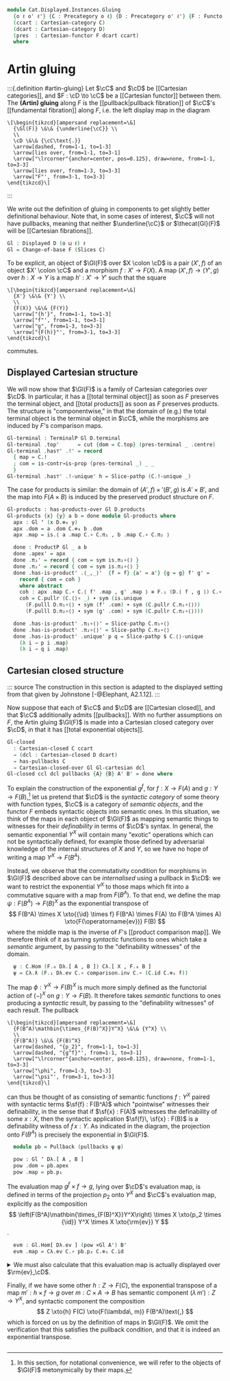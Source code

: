 <!--
```agda
open import Cat.Displayed.Diagram.Total.Exponential
open import Cat.Displayed.Diagram.Total.Terminal
open import Cat.Displayed.Diagram.Total.Product
open import Cat.Displayed.Instances.Pullback
open import Cat.Displayed.Instances.Slice
open import Cat.Diagram.Exponential
open import Cat.Instances.Product
open import Cat.Diagram.Pullback
open import Cat.Diagram.Terminal
open import Cat.Diagram.Product
open import Cat.Instances.Slice
open import Cat.Displayed.Base
open import Cat.Cartesian
open import Cat.Prelude

import Cat.Functor.Bifunctor as Bifunctor
import Cat.Functor.Reasoning as Fr
import Cat.Reasoning

open Cartesian-closed
open is-exponential
open Exponential
open is-product
open Terminal
open Product
```
-->

```agda
module Cat.Displayed.Instances.Gluing
  {o ℓ o' ℓ'} {C : Precategory o ℓ} {D : Precategory o' ℓ'} {F : Functor D C}
  (ccart : Cartesian-category C)
  (dcart : Cartesian-category D)
  (pres  : Cartesian-functor F dcart ccart)
  where
```

# Artin gluing

<!--
```agda
private
  module F  = Fr F
  module C  = Cartesian-category ccart
  module D  = Cartesian-category dcart

open Cartesian-functor pres renaming (module preserved to is)
open /-Obj public

open Displayed
```
-->

:::{.definition #artin-gluing}
Let $\cC$ and $\cD$ be [[Cartesian categories]], and $F : \cD \to \cC$
be a [[Cartesian functor]] between them. The **(Artin) gluing** along
$F$ is the [[pullback|pullback fibration]] of $\cC$'s [[fundamental
fibration]] along $F$, i.e. the left display map in the diagram

~~~{.quiver .attach-above}
\[\begin{tikzcd}[ampersand replacement=\&]
  {\Gl(F)} \&\& {\underline{\cC}} \\
  \\
  \cD \&\& {\cC\text{.}}
  \arrow[dashed, from=1-1, to=1-3]
  \arrow[lies over, from=1-1, to=3-1]
  \arrow["\lrcorner"{anchor=center, pos=0.125}, draw=none, from=1-1, to=3-3]
  \arrow[lies over, from=1-3, to=3-3]
  \arrow["F"', from=3-1, to=3-3]
\end{tikzcd}\]
~~~
:::

We write out the definition of gluing in components to get slightly
better definitional behaviour. Note that, in some cases of interest,
$\cC$ will not have pullbacks, meaning that neither $\underline{\cC}$ or
$\thecat{Gl}(F)$ will be [[Cartesian fibrations]].

```agda
Gl : Displayed D (o ⊔ ℓ) ℓ
Gl = Change-of-base F (Slices C)
```

<!--
```agda
module Gl = Displayed Gl

open is-terminal-over
open TerminalP
```
-->

To be explicit, an object of $\Gl(F)$ over $X \colon \cD$ is a pair
$(X', f)$ of an object $X' \colon \cC$ and a morphism $f : X' \to F(X)$.
A map $(X', f) \to (Y', g)$ over $h : X \to Y$ is a map $h' : X' \to Y'$
such that the square

~~~{.quiver .attach-around}
\[\begin{tikzcd}[ampersand replacement=\&]
  {X'} \&\& {Y'} \\
  \\
  {F(X)} \&\& {F(Y)}
  \arrow["{h'}", from=1-1, to=1-3]
  \arrow["f"', from=1-1, to=3-1]
  \arrow["g", from=1-3, to=3-3]
  \arrow["{F(h)}"', from=3-1, to=3-3]
\end{tikzcd}\]
~~~

commutes.

## Displayed Cartesian structure

We will now show that $\Gl(F)$ is a family of Cartesian categories
*over* $\cD$. In particular, it has a [[total terminal object]] as soon
as $F$ preserves the terminal object, and [[total products]] as soon as
$F$ preserves products. The structure is "componentwise," in that the
domain of (e.g.) the total terminal object is the terminal object in
$\cC$, while the morphisms are induced by $F$'s comparison maps.

```agda
Gl-terminal : TerminalP Gl D.terminal
Gl-terminal .top'      = cut {dom = C.top} (pres-terminal _ .centre)
Gl-terminal .has⊤' .!' = record
  { map = C.!
  ; com = is-contr→is-prop (pres-terminal _) _ _
  }
Gl-terminal .has⊤' .!-unique' h = Slice-pathp (C.!-unique _)
```

<!--
```agda
open is-product-over
open ProductP
```
-->

The case for products is similar: the domain of $(A', f) \times' (B',
g)$ is $A' \times B'$, and the map into $F(A \times B)$ is induced by
the preserved product structure on $F$.

```agda
Gl-products : has-products-over Gl D.products
Gl-products {x} {y} a b = done module Gl-products where
  apx : Gl ʻ (x D.⊗₀ y)
  apx .dom = a .dom C.⊗₀ b .dom
  apx .map = is.⟨ a .map C.∘ C.π₁ , b .map C.∘ C.π₂ ⟩

  done : ProductP Gl _ a b
  done .apex' = apx
  done .π₁' = record { com = sym is.π₁∘⟨⟩ }
  done .π₂' = record { com = sym is.π₂∘⟨⟩ }
  done .has-is-product' .⟨_,_⟩'  {f = f} {a' = a'} {g = g} f' g' =
    record { com = coh }
    where abstract
    coh : apx .map C.∘ C.⟨ f' .map , g' .map ⟩ ≡ F.₁ (D.⟨ f , g ⟩) C.∘ a' .map
    coh = C.pullr (C.⟨⟩∘ _) ∙ sym (is.unique
      (F.pulll D.π₁∘⟨⟩ ∙ sym (f' .com) ∙ sym (C.pullr C.π₁∘⟨⟩))
      (F.pulll D.π₂∘⟨⟩ ∙ sym (g' .com) ∙ sym (C.pullr C.π₂∘⟨⟩)))

  done .has-is-product' .π₁∘⟨⟩' = Slice-pathp C.π₁∘⟨⟩
  done .has-is-product' .π₂∘⟨⟩' = Slice-pathp C.π₂∘⟨⟩
  done .has-is-product' .unique' p q = Slice-pathp $ C.⟨⟩-unique
    (λ i → p i .map)
    (λ i → q i .map)
```

<!--
```agda
open Gl-products renaming (apx to _×Gl_) using () public
open Cartesian-over

Gl-cartesian : Cartesian-over Gl dcart
Gl-cartesian .terminal' = Gl-terminal
Gl-cartesian .products' = Gl-products
```
-->

## Cartesian closed structure

::: source
The construction in this section is adapted to the displayed setting
from that given by Johnstone [-@Elephant, A2.1.12].
:::

Now suppose that each of $\cC$ and $\cD$ are [[Cartesian closed]], and
that $\cC$ additionally admits [[pullbacks]]. With no further
assumptions on $F$, the Artin gluing $\Gl(F)$ is made into a Cartesian
closed category over $\cD$, in that it has [[total exponential
objects]].

```agda
Gl-closed
  : Cartesian-closed C ccart
  → (dcl : Cartesian-closed D dcart)
  → has-pullbacks C
  → Cartesian-closed-over Gl Gl-cartesian dcl
Gl-closed ccl dcl pullbacks {A} {B} A' B' = done where
```

<!--
```agda
  module Cλ = Cartesian-closed ccl
  module Dλ = Cartesian-closed dcl

  open is-exponential-over
  open ExponentialP

  open /-Obj A' renaming (dom to X ; map to f)
  open /-Obj B' renaming (dom to Y ; map to g)
```
-->

To explain the construction of the exponential $g^f$, for $f : X \to F(A)$
and $g : Y \to F(B)$,[^shorthand] let us
pretend that $\cD$ is the *syntactic category* of some theory with
function types, $\cC$ is a category of *semantic objects*, and the
functor $F$ embeds syntactic objects into semantic ones. In this
situation, we think of the maps in each object of $\Gl(F)$ as mapping
semantic things to witnesses for their *definability* in terms of
$\cD$'s syntax. In general, the semantic exponential $Y^X$ will contain
many "exotic" operations which can not be syntactically defined, for
example those defined by adversarial knowledge of the internal
structures of $X$ and $Y$, so we have no hope of writing a map $Y^X \to
F(B^A)$.

[^shorthand]:
    In this section, for notational convenience, we will refer to the
    objects of $\Gl(F)$ metonymically by their maps.

Instead, we observe that the commutativity condition for morphisms in
$\Gl(F)$ described above can be *internalised* using a pullback in $\cD$:
we want to restrict the exponential $Y^X$ to those maps which fit into
a commutative square with a map from $F(B^A)$.
To that end, we define the map $\psi : F(B^A) \to F(B)^X$ as the
exponential transpose of
$$
F(B^A) \times X
  \xto{{\id} \times f}       F(B^A) \times F(A)
  \to                        F(B^A \times A)
  \xto{F(\operatorname{ev})} F(B)
$$
where the middle map is the inverse of $F$'s [[product comparison map]].
We therefore think of it as turning *syntactic* functions to ones which
take a *semantic* argument, by passing to the "definability witnesses"
of the domain.

```agda
  ψ : C.Hom (F.₀ Dλ.[ A , B ]) Cλ.[ X , F.₀ B ]
  ψ = Cλ.ƛ (F.₁ Dλ.ev C.∘ comparison.inv C.∘ (C.id C.⊗₁ f))
```

The map $\phi : Y^X \to F(B)^X$ is much more simply defined as the
functorial action of $(-)^X$ on $g : Y \to F(B)$. It therefore takes
*semantic* functions to ones producing a *syntactic* result, by passing
to the "definability witnesses" of each result. The pullback

~~~{.quiver .attach-around}
\[\begin{tikzcd}[ampersand replacement=\&]
  {F(B^A)\mathbin{\times_{F(B)^X}}Y^X} \&\& {Y^X} \\
  \\
  {F(B^A)} \&\& {F(B)^X}
  \arrow[dashed, "{p_2}", from=1-1, to=1-3]
  \arrow[dashed, "{g^f}"', from=1-1, to=3-1]
  \arrow["\lrcorner"{anchor=center, pos=0.125}, draw=none, from=1-1, to=3-3]
  \arrow["\phi", from=1-3, to=3-3]
  \arrow["\psi"', from=3-1, to=3-3]
\end{tikzcd}\]
~~~

can thus be thought of as consisting of semantic functions $f : Y^X$
paired with syntactic terms $\sf{f} : F(B^A)$ which "pointwise"
witnesses their definability, in the sense that if $\sf{x} : F(A)$
witnesses the definability of some $x : X$, then the syntactic
application $\sf{f}\, \sf{x} : F(B)$ is a definability witness of $f\, x
: Y$. As indicated in the diagram, the projection onto $F(B^A)$ is
precisely the exponential in $\Gl(F)$.

<!--
```agda
  φ : C.Hom Cλ.[ X , Y ] Cλ.[ X , F.₀ B ]
  φ = Cλ.ƛ (g C.∘ Cλ.ev)
```
-->

```agda
  module pb = Pullback (pullbacks ψ φ)

  pow : Gl ʻ Dλ.[ A , B ]
  pow .dom = pb.apex
  pow .map = pb.p₁
```

The evaluation map $g^f \times f \to g$, lying over $\cD$'s evaluation
map, is defined in terms of the projection $p_2$ onto $Y^X$ and $\cC$'s
evaluation map, explicitly as the composition
$$
\left(F(B^A)\mathbin{\times_{F(B)^X}}Y^X\right) \times X
  \xto{p_2 \times {\id}} Y^X \times X
  \xto{\rm{ev}} Y
$$.

```agda
  evm : Gl.Hom[ Dλ.ev ] (pow ×Gl A') B'
  evm .map = Cλ.ev C.∘ pb.p₂ C.⊗₁ C.id
```

<details>
<summary>We must also calculate that this evaluation map is actually
displayed over $\rm{ev}_\cD$.

Finally, if we have some other $h : Z \to F(C)$, the exponential
transpose of a map $m' : h \times f \to g$ over $m : C \times A \to B$
has semantic component $(\lambda\, m') : Z \to Y^X$, and syntactic
component the composition
$$
Z \xto{h} F(C) \xto{F(\lambda\, m)} F(B^A)\text{,}
$$
which is forced on us by the definition of maps in $\Gl(F)$. We omit the
verification that this satisfies the pullback condition, and that it is
indeed an exponential transpose.
</summary>

```agda
  evm .com = Equiv.injective (_ , Cλ.lambda-is-equiv) $
    Cλ.ƛ (g C.∘ Cλ.ev C.∘ (pb.p₂ C.⊗₁ C.id))
      ≡⟨ ap Cλ.ƛ (C.pulll refl) ⟩
    Cλ.ƛ ((g C.∘ Cλ.ev) C.∘ (pb.p₂ C.⊗₁ C.id))
      ≡⟨ Cλ.ƛ-∘' _ _ _ ⟩
    Cλ.ƛ (Cλ.ev C.∘ (C.id C.⊗₁ C.id)) C.∘ Cλ.ƛ (g C.∘ Cλ.ev) C.∘ pb.p₂
      ≡⟨ C.eliml (ap Cλ.ƛ (C.elimr (C.×-functor .Functor.F-id)) ∙ Cλ.lambda-ev) ⟩
    Cλ.ƛ (g C.∘ Cλ.ev) C.∘ pb.p₂
      ≡⟨ sym pb.square ⟩
    Cλ.ƛ (F.₁ Dλ.ev C.∘ comparison.inv C.∘ (C.id C.⊗₁ f)) C.∘ pb.p₁
      ≡˘⟨ Cλ.ƛ-∘-idr _ _ ⟩
    Cλ.ƛ ((F.₁ Dλ.ev C.∘ comparison.inv C.∘ (C.id C.⊗₁ f)) C.∘ (pb.p₁ C.⊗₁ C.id))
      ≡⟨ ap Cλ.ƛ (C.pullr (C.pullr (Fr.collapse C.×-functor (C.idl _ ,ₚ C.idr _)))) ⟩
    Cλ.ƛ (F.₁ Dλ.ev C.∘ comparison.inv C.∘ (pb.p₁ C.⊗₁ f))
      ∎

  done : ExponentialP Gl Gl-cartesian _ A' B'
  done .B^A' = pow
  done .ev'  = evm
  done .has-is-exponential' .ƛ' {Γ' = Γ} {m = mβ} m .map = alpha module alpha where
    abstract
      coh : ψ C.∘ F.₁ (Dλ.ƛ mβ) C.∘ Γ .map ≡ φ C.∘ Cλ.ƛ (m .map)
      coh = Equiv.injective₂ (Equiv.inverse (_ , Cλ.lambda-is-equiv))
        (
          Cλ.unlambda (Cλ.ƛ (F.₁ Dλ.ev C.∘ comparison.inv C.∘ (C.id C.⊗₁ f)) C.∘ F.₁ (Dλ.ƛ mβ) C.∘ Γ .map)
            ≡⟨ Cλ.unlambda-∘ _ _ ⟩
          Cλ.unlambda (Cλ.ƛ (F.₁ Dλ.ev C.∘ comparison.inv C.∘ (C.id C.⊗₁ f))) C.∘ ((F.₁ (Dλ.ƛ mβ) C.∘ Γ .map) C.⊗₁ C.id)
            ≡⟨ C.pushl (Cλ.commutes _) ⟩
          F.₁ Dλ.ev C.∘ (comparison.inv C.∘ (C.id C.⊗₁ f)) C.∘ ((F.₁ (Dλ.ƛ mβ) C.∘ Γ .map) C.⊗₁ C.id)
            ≡⟨ ap₂ C._∘_ refl (C.pullr (Fr.weave C.×-functor (C.pulll (C.idl _) ,ₚ C.elimr refl ∙ C.introl F.F-id))) ⟩
          F.₁ Dλ.ev C.∘ comparison.inv C.∘ (F.₁ (Dλ.ƛ mβ) C.⊗₁ F.₁ D.id) C.∘ (Γ .map C.⊗₁ f)
            ≡⟨ ap₂ C._∘_ refl (C.extendl (comparison-nat _ _ _)) ⟩
          F.₁ Dλ.ev C.∘ F.₁ (Dλ.ƛ mβ D.⊗₁ D.id) C.∘ comparison.inv C.∘ (Γ .map C.⊗₁ f)
            ≡⟨ C.pulll (F.collapse (Dλ.commutes _)) ⟩
          F.₁ mβ C.∘ comparison.inv C.∘ (Γ .map C.⊗₁ f)
            ≡˘⟨ m .com ⟩
          g C.∘ m .map ∎)
        (
          Cλ.unlambda (Cλ.ƛ (g C.∘ Cλ.ev) C.∘ Cλ.ƛ (m .map))
            ≡⟨ Cλ.unlambda-∘ _ _ ⟩
          Cλ.unlambda (Cλ.ƛ (g C.∘ Cλ.ev)) C.∘ (Cλ.ƛ (m .map) C.⊗₁ C.id)
            ≡⟨ C.pushl (Cλ.commutes _) ⟩
          g C.∘ Cλ.unlambda (Cλ.ƛ (m .map))
            ≡⟨ ap₂ C._∘_ refl (Cλ.commutes _) ⟩
          g C.∘ m .map ∎)

    alpha = pb.universal {p₁' = F.₁ (Dλ.ƛ mβ) C.∘ Γ .map} {p₂' = Cλ.ƛ (m .map)} coh

  done .has-is-exponential' .ƛ' m .com = pb.p₁∘universal
  done .has-is-exponential' .commutes' m = Slice-pathp comm1 where abstract
    comm1 : (Cλ.ev C.∘ (pb.p₂ C.⊗₁ C.id)) C.∘ (alpha.alpha m C.⊗₁ C.id) ≡ m .map
    comm1 = C.pullr (sym (Bifunctor.first∘first C.×-functor))
          ∙∙ ap (Cλ.ev C.∘_) (ap₂ C._⊗₁_ pb.p₂∘universal refl)
          ∙∙ Cλ.commutes _

  done .has-is-exponential' .unique' {Γ' = Γ} {m = mβ} {m'β} {p} {m' = m} m' q =
    Slice-pathp (pb.unique coh₁ coh₂)
    where

    coh₁ : pb.p₁ C.∘ m' .map ≡ F.₁ (Dλ.ƛ mβ) C.∘ Γ .map
    coh₁ =
      pb.p₁ C.∘ m' .map
        ≡⟨ m' .com ⟩
      F.₁ (m'β) C.∘ Γ .map
        ≡⟨ ap₂ C._∘_ (ap F.₁ (Dλ.unique _ p)) refl ⟩
      F.₁ (Dλ.ƛ mβ) C.∘ Γ .map
        ∎

    coh₂ : pb.p₂ C.∘ m' .map ≡ Cλ.ƛ (m .map)
    coh₂ = Cλ.unique _ $
      Cλ.ev C.∘ (pb.p₂ C.∘ m' .map) C.⊗₁ C.id
        ≡⟨ ap₂ C._∘_ refl (Bifunctor.first∘first C.×-functor) ⟩
      Cλ.ev C.∘ pb.p₂ C.⊗₁ C.id C.∘ m' .map C.⊗₁ C.id
        ≡⟨ C.pulll refl ∙ (λ i → q i .map) ⟩
      m .map
        ∎
```

</details>
